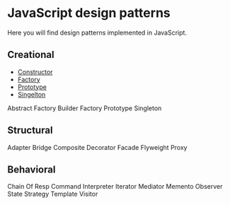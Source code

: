 # JavaScript design patterns 

Here you will find design patterns implemented in JavaScript. 

## Creational

* [Constructor](creational/constructor.js) 
* [Factory](creational/factory.js) 
* [Prototype](creational/prototype.js) 
* [Singelton](creational/singelton.js) 


 
Abstract Factory
Builder
Factory
Prototype
Singleton

## Structural

Adapter
Bridge
Composite
Decorator
Facade
Flyweight
Proxy

## Behavioral

Chain Of Resp
Command
Interpreter
Iterator
Mediator
Memento
Observer
State
Strategy
Template
Visitor


